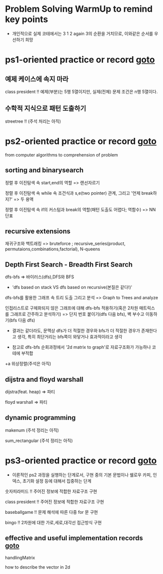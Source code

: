 # Problem Solving WarmUp to remind key points
* 개인적으로 실제 코테에서는 3 1 2 again 3의 순환을 거치므로, 이와같은 순서를 우선하기 희망

# ps1-oriented practice or record [goto](https://github.com/devsacti/Algorithms-ProblemSolving/tree/main/ProblemSolving/PS-WarmUp/ps1)
## 예제 케이스에 속지 마라
class president !! 예제(부분)는 5행 5열이지만, 실제(전체) 문제 조건은 n행 5열이다.

## 수학적 지식으로 패턴 도출하기
streetree !! (주석 처리는 아직)

# ps2-oriented practice or record [goto](https://github.com/devsacti/Algorithms-ProblemSolving/tree/main/ProblemSolving/PS-WarmUp/ps2)
from computer algorithms to comprehension of problem

## sorting and binarysearch 

정렬 후 이진탐색 속 start,end의 역할
=> 랜선자르기

정렬 후 이진탐색 속 while 속 조건식과 s,e(two pointer) 관계, 그리고 '언제 break하지?'
=> 두 용액

정렬 후 이진탐색 속 if의 커스텀과 break의 역할(패턴 도출도 어렵다; 역함수)
=> NN단표

## recursive extensions

재귀구조와 백트래킹
=> bruteforce ; recursive_series(product, permutaions,combinations,factorial), N-queens

## Depth First Search - Breadth First Search

dfs-bfs
=> 바이러스(dfs),DFS와 BFS 

+ 'dfs based on stack VS dfs based on recursive(본질은 같다!)'

dfs-bfs를 활용한 그래프 속 트리 도출 그리고 분석
=> Graph to Trees and analyze

인접리스트로 구체화되지 않은 그래프에 대해 dfs-bfs 적용하기(혹은 2차원 매트릭스를 그래프로 간주하고 분석하기) 
=> 단지 번호 붙이기(dfs 다음 bfs), 벽 부수고 이동하기(bfs 다음 dfs)
* 결과는 같더라도, 문맥상 dfs가 더 적절한 경우와 bfs가 더 적절한 경우가 존재한다고 생각, 특히 최단거리는 bfs쪽이 와닿거나 효과적이라고 생각

* 참고로 dfs-bfs 순회과정에서 '2d matrix to graph'로 자료구조화가 가능하나 코테에 부적합

+a 위상정렬(주석은 아직)

## dijstra and floyd warshall
dijstra(feat. heap)
=> 파티

floyd warshall
=> 파티

## dynamic programming
makenum
(주석 정리는 아직)

sum_rectangular
(주석 정리는 아직)

# ps3-oriented practice or record [goto](https://github.com/devsacti/Algorithms-ProblemSolving/tree/main/ProblemSolving/PS-WarmUp/ps3)
* 이론적인 ps2 과정을 실행하는 단계로서, 구현 중의 기본 문법이나 쉘로우 카피, 인덱스, 초기화 설정 등에 대해서 집중하는 단계

숫자피라미드 !! 주어진 정보에 적합한 자료구조 구현

class president !! 주어진 정보에 적합한 자료구조 구현

baseballgame !! 문제 해석에 따른 다중 for 문 구현

bingo !! 2차원에 대한 가로,세로,대각선 접근방식 구현

## effective and useful implementation records [goto](https://github.com/devsacti/Algorithms-ProblemSolving/tree/main/ProblemSolving/PS-WarmUp/Useful_Impl_Records)

handlingMatrix

how to describe the vector in 2d


